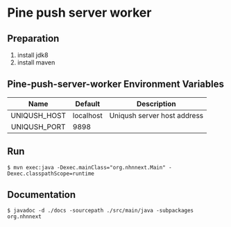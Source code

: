 Pine push server worker
========================


Preparation
------------

1. install jdk8
2. install maven


Pine-push-server-worker Environment Variables
----------------------------------------------

| Name         | Default   | Description                 |
|:------------:| --------- | --------------------------- |
| UNIQUSH_HOST | localhost | Uniqush server host address |
| UNIQUSH_PORT | 9898



Run
----

    $ mvn exec:java -Dexec.mainClass="org.nhnnext.Main" -Dexec.classpathScope=runtime
    

Documentation
--------------

    $ javadoc -d ./docs -sourcepath ./src/main/java -subpackages org.nhnnext